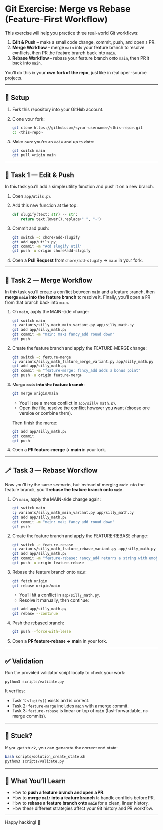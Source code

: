 # Git Exercise: Merge vs Rebase (Feature-First Workflow)

This exercise will help you practice three real-world Git workflows:

1. **Edit & Push** – make a small code change, commit, push, and open a PR.  
2. **Merge Workflow** – merge `main` into your feature branch to resolve conflicts, then PR the feature branch back into `main`.  
3. **Rebase Workflow** – rebase your feature branch onto `main`, then PR it back into `main`.  

You’ll do this in your **own fork of the repo**, just like in real open-source projects.  

---

## 🚀 Setup

1. Fork this repository into your GitHub account.  
2. Clone your fork:

   ```bash
   git clone https://github.com/<your-username>/<this-repo>.git
   cd <this-repo>
   ```

3. Make sure you’re on `main` and up to date:

   ```bash
   git switch main
   git pull origin main
   ```

---

## 📝 Task 1 — Edit & Push

In this task you’ll add a simple utility function and push it on a new branch.

1. Open `app/utils.py`.  
2. Add this new function at the top:

   ```python
   def slugify(text: str) -> str:
       return text.lower().replace(" ", "-")
   ```

3. Commit and push:

   ```bash
   git switch -c chore/add-slugify
   git add app/utils.py
   git commit -m "Add slugify util"
   git push -u origin chore/add-slugify
   ```

4. Open a **Pull Request** from `chore/add-slugify` → `main` in your fork.  

---

## 🔀 Task 2 — Merge Workflow

In this task you’ll create a conflict between `main` and a feature branch, then **merge `main` into the feature branch** to resolve it. Finally, you’ll open a PR from that branch back into `main`.

1. On `main`, apply the MAIN-side change:

   ```bash
   git switch main
   cp variants/silly_math_main_variant.py app/silly_math.py
   git add app/silly_math.py
   git commit -m "main: make fancy_add round down"
   git push
   ```

2. Create the feature branch and apply the FEATURE-MERGE change:

   ```bash
   git switch -c feature-merge
   cp variants/silly_math_feature_merge_variant.py app/silly_math.py
   git add app/silly_math.py
   git commit -m "feature-merge: fancy_add adds a bonus point"
   git push -u origin feature-merge
   ```

3. Merge `main` **into the feature branch**:

   ```bash
   git merge origin/main
   ```

   - You’ll see a merge conflict in `app/silly_math.py`.  
   - Open the file, resolve the conflict however you want (choose one version or combine them).  

   Then finish the merge:

   ```bash
   git add app/silly_math.py
   git commit
   git push
   ```

4. Open a **PR feature-merge → main** in your fork.  

---

## 🪄 Task 3 — Rebase Workflow

Now you’ll try the same scenario, but instead of merging `main` into the feature branch, you’ll **rebase the feature branch onto `main`**.

1. On `main`, apply the MAIN-side change again:

   ```bash
   git switch main
   cp variants/silly_math_main_variant.py app/silly_math.py
   git add app/silly_math.py
   git commit -m "main: make fancy_add round down"
   git push
   ```

2. Create the feature branch and apply the FEATURE-REBASE change:

   ```bash
   git switch -c feature-rebase
   cp variants/silly_math_feature_rebase_variant.py app/silly_math.py
   git add app/silly_math.py
   git commit -m "feature-rebase: fancy_add returns a string with emoji"
   git push -u origin feature-rebase
   ```

3. Rebase the feature branch onto `main`:

   ```bash
   git fetch origin
   git rebase origin/main
   ```

   - You’ll hit a conflict in `app/silly_math.py`.  
   - Resolve it manually, then continue:

   ```bash
   git add app/silly_math.py
   git rebase --continue
   ```

4. Push the rebased branch:

   ```bash
   git push --force-with-lease
   ```

5. Open a **PR feature-rebase → main** in your fork.  

---

## ✅ Validation

Run the provided validator script locally to check your work:

```bash
python3 scripts/validate.py
```

It verifies:
- Task 1: `slugify()` exists and is correct.  
- Task 2: `feature-merge` includes `main` with a merge commit.  
- Task 3: `feature-rebase` is linear on top of `main` (fast-forwardable, no merge commits).  

---

## 🛟 Stuck?

If you get stuck, you can generate the correct end state:

```bash
bash scripts/solution_create_state.sh
python3 scripts/validate.py
```

---

## 🎯 What You’ll Learn

- How to **push a feature branch and open a PR**.  
- How to **merge `main` into a feature branch** to handle conflicts before PR.  
- How to **rebase a feature branch onto `main`** for a clean, linear history.  
- How these different strategies affect your Git history and PR workflow.

---

Happy hacking! 🎉
